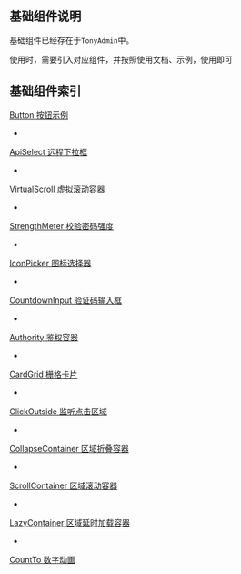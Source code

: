 ## 基础组件说明

基础组件已经存在于`TonyAdmin`中。

使用时，需要引入对应组件，并按照使用文档、示例，使用即可


## 基础组件索引

[Button 按钮示例](./button.md)

-

[ApiSelect 远程下拉框](./api-select.md)

-

[VirtualScroll 虚拟滚动容器](./virtual-scroll.md)

-

[StrengthMeter 校验密码强度](./strength-meter.md)

-

[IconPicker 图标选择器](./icon-picker.md)

-

[CountdownInput 验证码输入框](./countdown-input.md)

-

[Authority 鉴权容器](./authority.md)

-

[CardGrid 栅格卡片](./card-grid.md)

-

[ClickOutside 监听点击区域](./click-outside.md)

-

[CollapseContainer 区域折叠容器](./collapse-container.md)

-

[ScrollContainer 区域滚动容器](./scroll-container.md)

-

[LazyContainer 区域延时加载容器](./lazy-container.md)

-

[CountTo 数字动画](./count-to.md)
